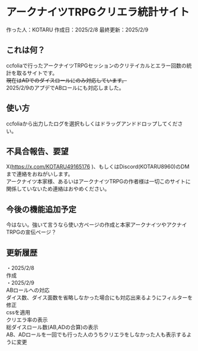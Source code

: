 # アークナイツTRPGクリエラ統計サイト
作った人：KOTARU
作成日：2025/2/8
最終更新：2025/2/9
## これは何？
ccfoliaで行ったアークナイツTRPGセッションのクリテイカルとエラー回数の統計を取るサイトです。  
~~現在はADでのダイスロールにのみ対応しています。~~  
2025/2/9のアプデでABロールにも対応しました。  
## 使い方
ccfoliaから出力したログを選択もしくはドラッグアンドドロップしてください。
## 不具合報告、要望
X(https://x.com/KOTARU49165176 )、もしくはDiscord(KOTARU8960)のDMまで連絡をおねがいします。  
アークナイツ本家様、あるいはアークナイツTRPGの作者様は一切このサイトに関係していないため連絡はおやめください。  
## 今後の機能追加予定
今はない。強いて言うなら使い方ページの作成と本家アークナイツやアクナイTRPGの宣伝ページ？
## 更新履歴
・2025/2/8  
作成  
・2025/2/9  
ABロールへの対応  
ダイス数、ダイス面数を省略しなかった場合にも対応出来るようにフィルターを修正  
cssを適用  
クリエラ率の表示  
総ダイスロール数(AB,ADの合算)の表示  
AB、ADロールを一回でも行った人のうちクリエラをしなかった人も表示するように変更  
